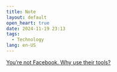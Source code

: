 ```yaml
---
title: Note
layout: default
open_heart: true
date: 2024-11-19 23:13
tags: 
  - Technology
lang: en-US
---
```


[You’re not Facebook. Why use their tools?](http://okayfail.com/garden/youre-not-facebook-why-use-their-tools.html)
